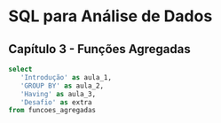 # SQL para Análise de Dados

## Capítulo 3 - Funções Agregadas

```sql
select
   'Introdução' as aula_1,
   'GROUP BY' as aula_2,
   'Having' as aula_3,
   'Desafio' as extra
from funcoes_agregadas
```
